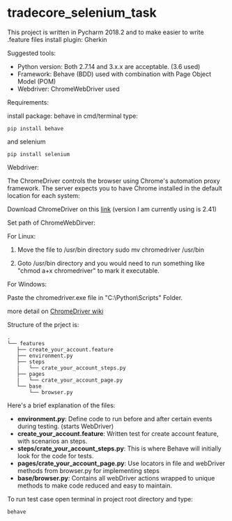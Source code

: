 # tradecore_selenium_task

This project is written in Pycharm 2018.2 and to make easier to write .feature files install plugin: Gherkin

Suggested tools:
* Python version: Both 2.7.14 and 3.x.x are acceptable. (3.6 used)
* Framework: Behave (BDD) used with combination with Page Object Model (POM)
* Webdriver: ChromeWebDriver used 

Requirements: 

install package:
behave  in cmd/terminal type: 
```
pip install behave
```
and selenium
```
pip install selenium
```
Webdriver:

The ChromeDriver controls the browser using Chrome's automation proxy framework.
The server expects you to have Chrome installed in the default location for each system:

Download ChromeDriver on this [link](https://chromedriver.storage.googleapis.com/index.html) (version I am currently using is 2.41)

Set path of ChromeWebDirver:

For Linux:

1) Move the file to /usr/bin directory sudo mv chromedriver /usr/bin

2) Goto /usr/bin directory and you would need to run something like "chmod a+x chromedriver" to mark it executable. 

For Windows:

Paste the chromedriver.exe file in "C:\Python\Scripts" Folder.

more detail on [ChromeDriver wiki](https://github.com/SeleniumHQ/selenium/wiki/ChromeDriver)

Structure of the prject is:

```
.
└── features
   ├── create_your_account.feature
   ├── environment.py
   ├── steps
   |   └── crate_your_account_steps.py
   ├── pages
   |   └── crate_your_account_page.py
   └── base
       └── browser.py
```
Here's a brief explanation of the files:
* **environment.py**: Define code to run before and after certain events during testing. (starts WebDriver)
* **create_your_account.feature**: Written test for create account feature, with scenarios an steps.
* **steps/crate_your_account_steps.py**: This is where Behave will initially look for the code for tests.
* **pages/crate_your_account_page.py**: Use locators in file and webDriver methods from browser.py for implementing steps 
* **base/browser.py**: Contains all webDriver actions wrapped to unique methods to make code reduced and easy to maintain. 

To run test case open terminal in project root directory and type:
```
behave
```
